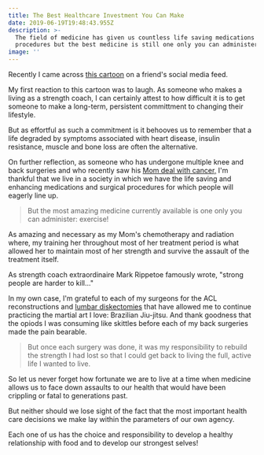 ```yaml
---
title: The Best Healthcare Investment You Can Make
date: 2019-06-19T19:48:43.955Z
description: >-
  The field of medicine has given us countless life saving medications and
  procedures but the best medicine is still one only you can administer.
image: ''
---
```

Recently I came across <a href="https://images.app.goo.gl/e1NtZPz2gTuTiQ8RA" target="blank">this cartoon</a> on a friend's social media feed.

My first reaction to this cartoon was to laugh.  As someone who makes a living as a strength coach, I can certainly attest to how difficult it is to get someone to make a long-term, persistent committment to changing their lifestyle.  

But as effortful as such a commitment is it behooves us to remember that a life degraded by symptoms associated with heart disease, insulin resistance, muscle and bone loss are often the alternative.

On further reflection, as someone who has undergone multiple knee and back surgeries and who recently saw his [Mom deal with cancer,](/post/exercise-cancer/) I'm thankful that we live in a society in which we have the life saving and enhancing medications and surgical procedures for which people will eagerly line up.

> But the most amazing medicine currently available is one only you can administer: exercise!  

As amazing and necessary as my Mom's chemotherapy and radiation where, my training her throughout most of her treatment period is what allowed her to maintain most of her strength and survive the assault of the treatment itself.  

As strength coach extraordinaire Mark Rippetoe famously wrote, "strong people are harder to kill..."

In my own case, I'm grateful to each of my surgeons for the ACL reconstructions and <a href="https://www.mayoclinic.org/tests-procedures/diskectomy/about/pac-20393837" target="blank">lumbar diskectomies</a> that have allowed me to continue practicing the martial art I love: Brazilian Jiu-jitsu.  And thank goodness that the opiods I was consuming like skittles before each of my back surgeries made the pain bearable.  

> But once each surgery was done, it was my responsibility to rebuild the strength I had lost so that I could get back to living the full, active life I wanted to live.  

So let us never forget how fortunate we are to live at a time when medicine allows us to face down assaults to our health that would have been crippling or fatal to generations past.  

But neither should we lose sight of the fact that the most important health care decisions we make lay within the parameters of our own agency.  

Each one of us has the choice and responsibility to develop a healthy relationship with food and to develop our strongest selves!
